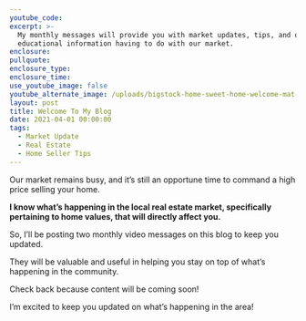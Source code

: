 ```yaml
---
youtube_code:
excerpt: >-
  My monthly messages will provide you with market updates, tips, and other
  educational information having to do with our market.
enclosure:
pullquote:
enclosure_type:
enclosure_time:
use_youtube_image: false
youtube_alternate_image: /uploads/bigstock-home-sweet-home-welcome-mat-m-235686475-1.jpg
layout: post
title: Welcome To My Blog
date: 2021-04-01 00:00:00
tags:
  - Market Update
  - Real Estate
  - Home Seller Tips
---
```

Our market remains busy, and it’s still an opportune time to command a high price selling your home.&nbsp;&nbsp;

**I know what’s happening in the local real estate market, specifically pertaining to home values, that will directly affect you.**

So, I’ll be posting two monthly video messages on this blog to keep you updated.&nbsp;

They will be valuable and useful in helping you stay on top of what’s happening in the community.

Check back because content will be coming soon\!

I’m excited to keep you updated on what’s happening in the area\!
